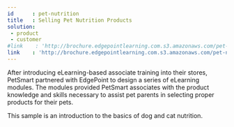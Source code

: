 ```yaml
---
id      : pet-nutrition
title   : Selling Pet Nutrition Products
solution:
 - product
 - customer
#link    : 'http://brochure.edgepointlearning.com.s3.amazonaws.com/pet-nutrition/_FLASH_EMBED.html'
link    : 'http://brochure.edgepointlearning.com.s3.amazonaws.com/pet-nutrition-SL/story.html'
---
```

After introducing eLearning-based associate training into their stores, PetSmart partnered with EdgePoint to design a series of eLearning modules. The modules provided PetSmart associates with the product knowledge and skills necessary to assist pet parents in selecting proper products for their pets.

This sample is an introduction to the basics of dog and cat nutrition.
